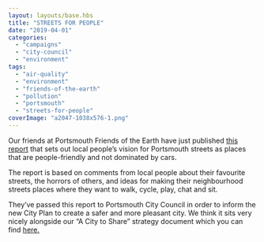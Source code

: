 ```yaml
---
layout: layouts/base.hbs
title: "STREETS FOR PEOPLE"
date: "2019-04-01"
categories: 
  - "campaigns"
  - "city-council"
  - "environment"
tags: 
  - "air-quality"
  - "environment"
  - "friends-of-the-earth"
  - "pollution"
  - "portsmouth"
  - "streets-for-people"
coverImage: "a2047-1038x576-1.png"
---
```


Our friends at Portsmouth Friends of the Earth have just published [this report](https://portsmouthfoe.org/2019/03/25/streets-for-people-report/) that sets out local people’s vision for Portsmouth streets as places that are people-friendly and not dominated by cars.

The report is based on comments from local people about their favourite streets, the horrors of others, and ideas for making their neighbourhood streets places where they want to walk, cycle, play, chat and sit.

They’ve passed this report to Portsmouth City Council in order to inform the new City Plan to create a safer and more pleasant city. We think it sits very nicely alongside our “A City to Share” strategy document which you can find [here.](http://acitytoshare.org/)
